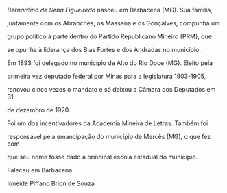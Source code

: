 

*Bernardino de Sena Figueiredo* nasceu em Barbacena (MG). Sua família,

juntamente com os Abranches, os Massena e os Gonçalves, compunha um

grupo político à parte dentro do Partido Republicano Mineiro (PRM), que

se opunha à liderança dos Bias Fortes e dos Andradas no município.



Em 1893 foi delegado no município de Alto do Rio Doce (MG). Eleito pela

primeira vez deputado federal por Minas para a legislatura 1903-1905,

renovou cinco vezes o mandato e só deixou a Câmara dos Deputados em 31

de dezembro de 1920.



Foi um dos incentivadores da Academia Mineira de Letras. Também foi

responsável pela emancipação do município de Mercês (MG), o que fez com

que seu nome fosse dado à principal escola estadual do município.



Faleceu em Barbacena.



Ioneide Piffano Brion de Souza



